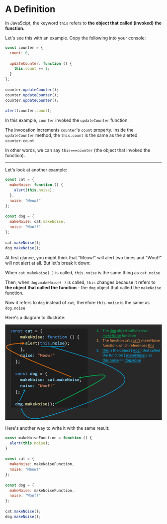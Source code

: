 # A Definition

In JavaScipt, the keyword `this` refers to **the object that called (invoked) the function.**

  

Let's see this with an example. Copy the following into your console:
```js
const counter = {
  count: 0,

  updateCounter: function () {
    this.count += 1;
  }
};

counter.updateCounter();
counter.updateCounter();
counter.updateCounter();

alert(counter.count);
```
  

In this example, `counter` invoked the `updateCounter` function.

The invocation increments `counter`'s `count` property. Inside the `updateCounter` method, the `this.count` is the same as the alerted `counter.count`

In other words, we can say `this===counter` (the object that invoked the function).


----------

  

Let's look at another example:

```js
const cat = {
  makeNoise: function () {
    alert(this.noise);
  },
  noise: "Meow!"
};

const dog = {
  makeNoise: cat.makeNoise,
  noise: "Woof!"
};

cat.makeNoise();
dog.makeNoise();
```
  

At first glance, you might think that "Meow!" will alert two times and "Woof!" will not alert at all. But let's break it down:

  

When `cat.makeNoise( )` is called, `this.noise` is the same thing as `cat.noise`

Then, when `dog.makeNoise( )` is called, `this` changes because it refers to **the object that called the function** - the `dog` object that called the `makeNoise` function.

Now it refers to `dog` instead of `cat`, therefore `this.noise` is the same as `dog.noise`

  

Here's a diagram to illustrate:

![this-breakdown](./img/this-breakdown.PNG)
  

Here's another way to write it with the same result:
```js
const makeNoiseFunction = function () {
  alert(this.noise);
}

const cat = {
  makeNoise: makeNoiseFunction,
  noise: "Meow!"
};

const dog = {
  makeNoise: makeNoiseFunction,
  noise: "Woof!"
};

cat.makeNoise();
dog.makeNoise();
```
